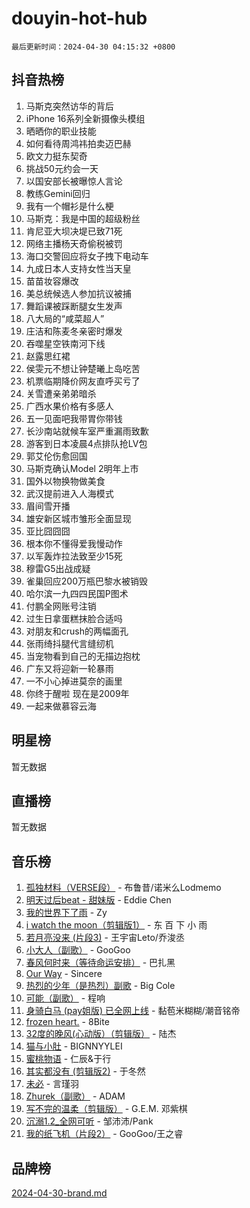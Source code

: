 # douyin-hot-hub

`最后更新时间：2024-04-30 04:15:32 +0800`

## 抖音热榜

1. 马斯克突然访华的背后
1. iPhone 16系列全新摄像头模组
1. 晒晒你的职业技能
1. 如何看待周鸿祎拍卖迈巴赫
1. 欧文力挺东契奇
1. 挑战50元约会一天
1. 以国安部长被曝惊人言论
1. 教练Gemini回归
1. 我有一个帽衫是什么梗
1. 马斯克：我是中国的超级粉丝
1. 肯尼亚大坝决堤已致71死
1. 网络主播杨天奇偷税被罚
1. 海口交警回应将女子拽下电动车
1. 九成日本人支持女性当天皇
1. 苗苗妆容爆改
1. 美总统候选人参加抗议被捕
1. 舞蹈课被踩断腿女生发声
1. 八大局的“咸菜超人”
1. 庄洁和陈麦冬亲密时爆发
1. 吞噬星空铁南河下线
1. 赵露思红裙
1. 侯雯元不想让钟楚曦上岛吃苦
1. 机票临期降价网友直呼买亏了
1. 关雪遭亲弟弟暗杀
1. 广西水果价格有多感人
1. 五一见面吧我带胃你带钱
1. 长沙南站就候车室严重漏雨致歉
1. 游客到日本凌晨4点排队抢LV包
1. 郭艾伦伤愈回国
1. 马斯克确认Model 2明年上市
1. 国外以物换物做美食
1. 武汉提前进入人海模式
1. 眉间雪开播
1. 雄安新区城市雏形全面显现
1. 亚比囧囧囧
1. 根本你不懂得爱我慢动作
1. 以军轰炸拉法致至少15死
1. 穆雷G5出战成疑
1. 雀巢回应200万瓶巴黎水被销毁
1. 哈尔滨一九四四民国P图术
1. 付鹏全网账号注销
1. 过生日拿蛋糕抹脸合适吗
1. 对朋友和crush的两幅面孔
1. 张雨绮抖腿代言缝纫机
1. 当宠物看到自己的无描边抱枕
1. 广东又将迎新一轮暴雨
1. 一不小心掉进莫奈的画里
1. 你终于醒啦 现在是2009年
1. 一起来做慕容云海

## 明星榜

暂无数据

## 直播榜

暂无数据

## 音乐榜

1. [孤独材料（VERSE段）](https://sf3-cdn-tos.douyinstatic.com/obj/tos-cn-ve-2774/ocX7glDNHYlwFeYrGQfBZoThtvPWy8tCCEBGKQ) - 布鲁昔/诺米么Lodmemo
1. [明天过后beat - 甜妹版](https://sf3-cdn-tos.douyinstatic.com/obj/tos-cn-ve-2774/osMLYeeoMm04CZyaI91XUDF8OzLRLgePKALGHI) - Eddie Chen
1. [我的世界下了雨](https://sf5-hl-cdn-tos.douyinstatic.com/obj/tos-cn-ve-2774/o85sBiwXIByH9bWIMAEEOoiQ1o1m9Afn15BspE) - Zy
1. [i watch the moon（剪辑版1）](https://sf5-hl-cdn-tos.douyinstatic.com/obj/tos-cn-ve-2774/o0I9mSChzHZANMJIEBfkCQzzg6N5WAcVtqft9P) - 东 百 下 小 雨
1. [若月亮没来 (片段3)](https://sf27-cdn-tos.douyinstatic.com/obj/tos-cn-ve-2774/okfyEUsGW1B1ovJi5JiN9IjvAT2lMwA054GoEB) - 王宇宙Leto/乔浚丞
1. [小大人（副歌）](https://sf5-hl-cdn-tos.douyinstatic.com/obj/tos-cn-ve-2774/oIhaDwehWhLFsVIG7QIICLLazDNGJAGg5geeb4) - GooGoo
1. [春风何时来（等待命运安排）](https://sf5-hl-cdn-tos.douyinstatic.com/obj/tos-cn-ve-2774/oICBNbD3gelMfB4WgiD1KI2jQtXZE2FgHLwtsl) - 巴扎黑
1. [Our Way](https://sf5-hl-cdn-tos.douyinstatic.com/obj/tos-cn-ve-2774/o8tPEkQgQNCe0DPeFwZzYrbqLlnzBBrYidWkEZ) - Sincere
1. [热烈的少年（是热烈）副歌](https://sf3-cdn-tos.douyinstatic.com/obj/tos-cn-ve-2774/owVNI0CLDAUMtSz6TEYvfFBFL4UDFFhLfgK8fa) - Big Cole
1. [可能（副歌）](https://sf5-hl-cdn-tos.douyinstatic.com/obj/tos-cn-ve-2774/cde1731888894259b333569393c2fb51) - 程响
1. [身骑白马 (pay姐版) 已全网上线](https://sf3-cdn-tos.douyinstatic.com/obj/tos-cn-ve-2774/oQLO5ZgLsFkaDhdIIveF2zUCgfweY0gWaH4AQG) - 黏苞米糊糊/潮音铭帝
1. [frozen heart.](https://sf5-hl-cdn-tos.douyinstatic.com/obj/tos-cn-ve-2774/oIIWJfyjIACZA9zQMtnJ6hQQhFC4vhCupoRBsO) - 8Bite
1. [32度的晚风(心动版）（剪辑版）](https://sf5-hl-cdn-tos.douyinstatic.com/obj/tos-cn-ve-2774/owNyabsyWdzUulxhoJfK8IBXgp0UMQAHpvGh2B) - 陆杰
1. [猫与小肚](https://sf3-cdn-tos.douyinstatic.com/obj/tos-cn-ve-2774/osZeoClMECgK8DYl6VebABgbchEtPYQjZEnRtd) - BIGNNYYLEI
1. [蜜桃物语](https://sf6-cdn-tos.douyinstatic.com/obj/tos-cn-ve-2774/oIhOSCZtIACtYU4XQkngiW9kCBfVD1Fz9IYeqL) - 仁辰&于行
1. [其实都没有 (剪辑版2)](https://sf27-cdn-tos.douyinstatic.com/obj/tos-cn-ve-2774/oEBNQenHZtBhxYjGgUDQk0BCHTigQafgFlbQ7k) - 于冬然
1. [未必](https://sf27-cdn-tos.douyinstatic.com/obj/tos-cn-ve-2774/ogntQMFnKQDZUgTCYuJgfLEtleYZZFxBQqhhFB) - 言瑾羽
1. [Zhurek（副歌）](https://sf5-hl-cdn-tos.douyinstatic.com/obj/tos-cn-ve-2774/ooQm8FBZQDlf0btEYgVpCcSCQfrdJGBEKZYBGS) - ADAM
1. [写不完的温柔（剪辑版）](https://sf5-hl-cdn-tos.douyinstatic.com/obj/tos-cn-ve-2774/oYBzzZQJ233GfwkemJJffAIWgeIYrjZfWhHTcG) - G.E.M. 邓紫棋
1. [沉溺1.2_全网可听](https://sf5-hl-cdn-tos.douyinstatic.com/obj/tos-cn-ve-2774/ok2QoiBqsWAX9McZmWiI9gAB0EzwD4Xj6yfmtH) - 邹沛沛/Pank
1. [我的纸飞机（片段2）](https://sf5-hl-cdn-tos.douyinstatic.com/obj/tos-cn-ve-2774/oM2ZrKcg2CD5AeRB2gkeXOFB1IxAGJdZPazYHf) - GooGoo/王之睿

## 品牌榜

[2024-04-30-brand.md](2024-04-30-brand.md)
